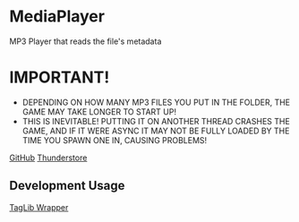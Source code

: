 # MediaPlayer

MP3 Player that reads the file's metadata

# IMPORTANT!
* DEPENDING ON HOW MANY MP3 FILES YOU PUT IN THE FOLDER, THE GAME MAY TAKE LONGER TO START UP!
* THIS IS INEVITABLE! PUTTING IT ON ANOTHER THREAD CRASHES THE GAME, AND IF IT WERE ASYNC IT MAY NOT BE FULLY LOADED BY THE TIME YOU SPAWN ONE IN, CAUSING PROBLEMS!

[GitHub](https://github.com/WeatherElectric/MediaPlayer) 
[Thunderstore](https://bonelab.thunderstore.io/package/SoulWithMae/MediaPlayer/)
## Development Usage
[TagLib Wrapper](TagLib-Wrapper.md)